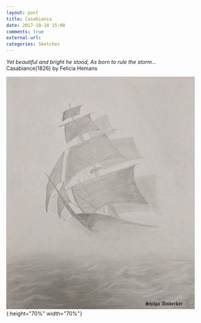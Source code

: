 ```yaml
---
layout: post
title: Casabianca
date: 2017-10-10 15:00
comments: true
external-url:
categories: Sketches
---
```


<i>Yet beautiful and bright he stood,
As born to rule the storm...</i>
Casabiance(1826)
by Felicia Hemans

![Casabianca](/assets/ship.jpg){:height="70%" width="70%"}